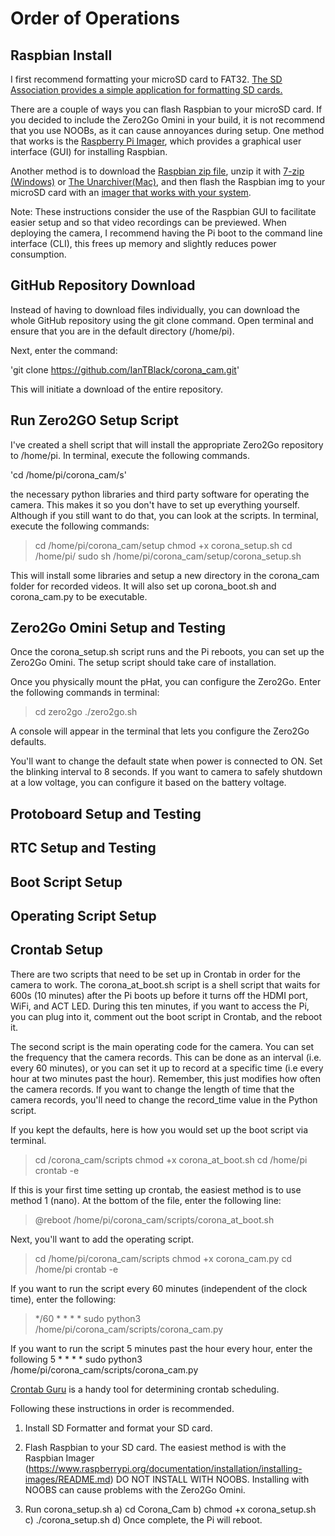 # Order of Operations
## Raspbian Install
I first recommend formatting your microSD card to FAT32. [The SD Association provides a simple application for formatting SD cards.](https://www.sdcard.org/downloads/formatter/)

There are a couple of ways you can flash Raspbian to your microSD card. If you decided to include the Zero2Go Omini in your build, it is not recommend that you use NOOBs, as it can cause annoyances during setup. One method that works is the [Raspberry Pi Imager](https://www.raspberrypi.org/downloads/), which provides a graphical user interface (GUI) for installing Raspbian.

Another method is to download the [Raspbian zip file](https://www.raspberrypi.org/downloads/raspbian/), unzip it with [7-zip (Windows)](https://www.7-zip.org/download.html) or [The Unarchiver(Mac)](https://theunarchiver.com/), and then flash the Raspbian img to your microSD card with an [imager that works with your system](https://www.raspberrypi.org/documentation/installation/installing-images/).  

Note: These instructions consider the use of the Raspbian GUI to facilitate easier setup and so that video recordings can be previewed. When deploying the camera, I recommend having the Pi boot to the command line interface (CLI), this frees up memory and slightly reduces power consumption.

## GitHub Repository Download
Instead of having to download files individually, you can download the whole GitHub repository using the git clone command.
Open terminal and ensure that you are in the default directory (/home/pi).

Next, enter the command:

'git clone https://github.com/IanTBlack/corona_cam.git'

This will initiate a download of the entire repository.

## Run Zero2GO Setup Script
I've created a shell script that will install the appropriate Zero2Go repository to /home/pi.
In terminal, execute the following commands.

'cd /home/pi/corona_cam/s'

the necessary python libraries and third party software for operating the camera.
This makes it so you don't have to set up everything yourself. Although if you still want to do that, you can look at the scripts.
In terminal, execute the following commands:

> cd /home/pi/corona_cam/setup
> chmod +x corona_setup.sh
> cd /home/pi/
> sudo sh /home/pi/corona_cam/setup/corona_setup.sh

This will install some libraries and setup a new directory in the corona_cam folder for recorded videos. It will also set up corona_boot.sh and corona_cam.py to be executable.

## Zero2Go Omini Setup and Testing
Once the corona_setup.sh script runs and the Pi reboots, you can set up the Zero2Go Omini. The setup script should take care of installation.

Once you physically mount the pHat, you can configure the Zero2Go.
Enter the following commands in terminal:

> cd zero2go
> ./zero2go.sh

A console will appear in the terminal that lets you configure the Zero2Go defaults.

You'll want to change the default state when power is connected to ON.
Set the blinking interval to 8 seconds.
If you want to camera to safely shutdown at a low voltage, you can configure it based on the battery voltage.

## Protoboard Setup and Testing

## RTC Setup and Testing

## Boot Script Setup

## Operating Script Setup


## Crontab Setup
There are two scripts that need to be set up in Crontab in order for the camera to work. The corona_at_boot.sh script is a shell script that waits for 600s (10 minutes) after the Pi boots up before it turns off the HDMI port, WiFi, and ACT LED. During this ten minutes, if you want to access the Pi, you can plug into it, comment out the boot script in Crontab, and the reboot it.

The second script is the main operating code for the camera. You can set the frequency that the camera records. This can be done as an interval (i.e. every 60 minutes), or you can set it up to record at a specific time (i.e every hour at two minutes past the hour). Remember, this just modifies how often the camera records. If you want to change the length of time that the camera records, you'll need to change the record_time value in the Python script.

If you kept the defaults, here is how you would set up the boot script via terminal.

> cd /corona_cam/scripts
> chmod +x corona_at_boot.sh
> cd /home/pi
> crontab -e

If this is your first time setting up crontab, the easiest method is to use method 1 (nano). At the bottom of the file, enter the following line:

> @reboot /home/pi/corona_cam/scripts/corona_at_boot.sh

Next, you'll want to add the operating script.

> cd /home/pi/corona_cam/scripts
> chmod +x corona_cam.py
> cd /home/pi
> crontab -e

If you want to run the script every 60 minutes (independent of the clock time), enter the following:

> */60 * * * * sudo python3 /home/pi/corona_cam/scripts/corona_cam.py

If you want to run the script 5 minutes past the hour every hour, enter the following
5 * * * * sudo python3 /home/pi/corona_cam/scripts/corona_cam.py


[Crontab Guru](https://crontab.guru/#*_*_*_*_*) is a handy tool for determining crontab scheduling.


Following these instructions in order is recommended.

1) Install SD Formatter  and format your SD card.

1) Flash Raspbian to your SD card. The easiest method is with the Raspbian Imager (https://www.raspberrypi.org/documentation/installation/installing-images/README.md)
   DO NOT INSTALL WITH NOOBS. Installing with NOOBS can cause problems with the Zero2Go Omini.


1) Run corona_setup.sh
	a) cd Corona_Cam
	b) chmod +x corona_setup.sh
	c) ./corona_setup.sh
	d) Once complete, the Pi will reboot.
